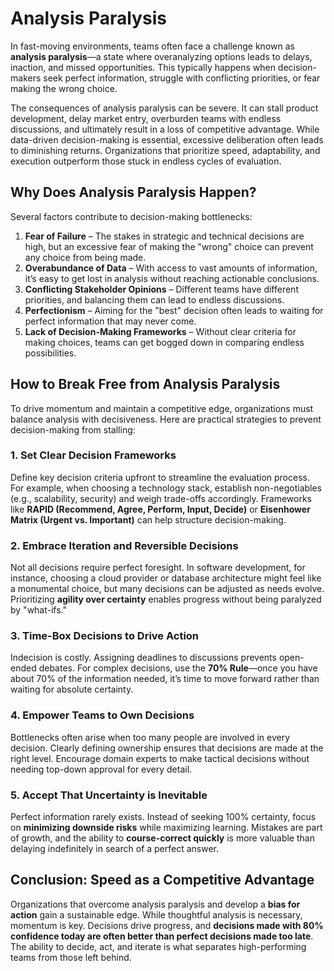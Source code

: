 # Analysis Paralysis

In fast-moving environments, teams often face a challenge known as **analysis paralysis**—a state where overanalyzing options leads to delays, inaction, and missed opportunities. This typically happens when decision-makers seek perfect information, struggle with conflicting priorities, or fear making the wrong choice.

The consequences of analysis paralysis can be severe. It can stall product development, delay market entry, overburden teams with endless discussions, and ultimately result in a loss of competitive advantage. While data-driven decision-making is essential, excessive deliberation often leads to diminishing returns. Organizations that prioritize speed, adaptability, and execution outperform those stuck in endless cycles of evaluation.

## **Why Does Analysis Paralysis Happen?**

Several factors contribute to decision-making bottlenecks:

1. **Fear of Failure** – The stakes in strategic and technical decisions are high, but an excessive fear of making the "wrong" choice can prevent any choice from being made.
2. **Overabundance of Data** – With access to vast amounts of information, it’s easy to get lost in analysis without reaching actionable conclusions.
3. **Conflicting Stakeholder Opinions** – Different teams have different priorities, and balancing them can lead to endless discussions.
4. **Perfectionism** – Aiming for the "best" decision often leads to waiting for perfect information that may never come.
5. **Lack of Decision-Making Frameworks** – Without clear criteria for making choices, teams can get bogged down in comparing endless possibilities.

## **How to Break Free from Analysis Paralysis**

To drive momentum and maintain a competitive edge, organizations must balance analysis with decisiveness. Here are practical strategies to prevent decision-making from stalling:

### **1. Set Clear Decision Frameworks**

Define key decision criteria upfront to streamline the evaluation process. For example, when choosing a technology stack, establish non-negotiables (e.g., scalability, security) and weigh trade-offs accordingly. Frameworks like **RAPID (Recommend, Agree, Perform, Input, Decide)** or **Eisenhower Matrix (Urgent vs. Important)** can help structure decision-making.

### **2. Embrace Iteration and Reversible Decisions**

Not all decisions require perfect foresight. In software development, for instance, choosing a cloud provider or database architecture might feel like a monumental choice, but many decisions can be adjusted as needs evolve. Prioritizing **agility over certainty** enables progress without being paralyzed by "what-ifs."

### **3. Time-Box Decisions to Drive Action**

Indecision is costly. Assigning deadlines to discussions prevents open-ended debates. For complex decisions, use the **70% Rule**—once you have about 70% of the information needed, it’s time to move forward rather than waiting for absolute certainty.

### **4. Empower Teams to Own Decisions**

Bottlenecks often arise when too many people are involved in every decision. Clearly defining ownership ensures that decisions are made at the right level. Encourage domain experts to make tactical decisions without needing top-down approval for every detail.

### **5. Accept That Uncertainty is Inevitable**

Perfect information rarely exists. Instead of seeking 100% certainty, focus on **minimizing downside risks** while maximizing learning. Mistakes are part of growth, and the ability to **course-correct quickly** is more valuable than delaying indefinitely in search of a perfect answer.

## **Conclusion: Speed as a Competitive Advantage**

Organizations that overcome analysis paralysis and develop a **bias for action** gain a sustainable edge. While thoughtful analysis is necessary, momentum is key. Decisions drive progress, and **decisions made with 80% confidence today are often better than perfect decisions made too late**. The ability to decide, act, and iterate is what separates high-performing teams from those left behind.
